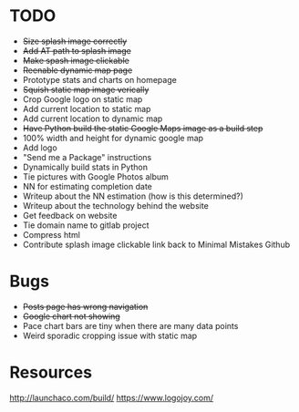 # TODO
* ~~Size splash image correctly~~
* ~~Add AT path to splash image~~
* ~~Make spash image clickable~~
* ~~Reenable dynamic map page~~
* Prototype stats and charts on homepage
* ~~Squish static map image verically~~
* Crop Google logo on static map
* Add current location to static map
* Add current location to dynamic map
* ~~Have Python build the static Google Maps image as a build step~~
* 100% width and height for dynamic google map
* Add logo
* "Send me a Package" instructions
* Dynamically build stats in Python
* Tie pictures with Google Photos album
* NN for estimating completion date
* Writeup about the NN estimation (how is this determined?)
* Writeup about the technology behind the website
* Get feedback on website
* Tie domain name to gitlab project
* Compress html
* Contribute splash image clickable link back to Minimal Mistakes Github


# Bugs
* ~~Posts page has wrong navigation~~
* ~~Google chart not showing~~
* Pace chart bars are tiny when there are many data points
* Weird sporadic cropping issue with static map


# Resources
http://launchaco.com/build/
https://www.logojoy.com/
